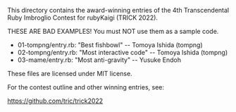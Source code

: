 This directory contains the award-winning entries of
the 4th Transcendental Ruby Imbroglio Contest for rubyKaigi (TRICK 2022).

THESE ARE BAD EXAMPLES!  You must NOT use them as a sample code.

* 01-tompng/entry.rb: "Best fishbowl" -- Tomoya Ishida (tompng)
* 02-tompng/entry.rb: "Most interactive code" -- Tomoya Ishida (tompng)
* 03-mame/entry.rb: "Most anti-gravity" -- Yusuke Endoh

These files are licensed under MIT license.

For the contest outline and other winning entries, see:

https://github.com/tric/trick2022
